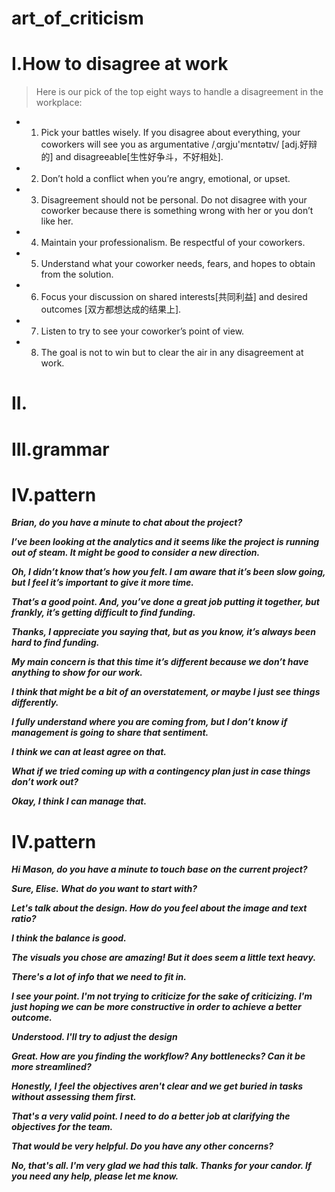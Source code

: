# art_of_criticism
# I.How to disagree at work
> Here is our pick of the top eight ways to handle a disagreement in the workplace:

- 1. Pick your battles wisely. If you disagree about everything, your coworkers will see you as argumentative /ˌɑrɡju'mɛntətɪv/ [adj.好辩的] and disagreeable[生性好争斗，不好相处].

- 2. Don’t hold a conflict when you’re angry, emotional, or upset.

- 3. Disagreement should not be personal. Do not disagree with your coworker because there is something wrong with her or you don’t like her.

- 4. Maintain your professionalism. Be respectful of your coworkers.

- 5. Understand what your coworker needs, fears, and hopes to obtain from the solution.

- 6. Focus your discussion on shared interests[共同利益] and desired outcomes [双方都想达成的结果上].

- 7. Listen to try to see your coworker’s point of view.

- 8. The goal is not to win but to clear the air in any disagreement at work.

# II.








# III.grammar


# IV.pattern
***Brian, do you have a minute to chat about the project?***

***I’ve been looking at the analytics and it seems like the project is running out of steam. It might be good to consider a new direction.***

***Oh, I didn’t know that’s how you felt. I am aware that it’s been slow going, but I feel it’s important to give it more time.***

***That’s a good point. And, you’ve done a great job putting it together, but frankly, it’s getting difficult to find funding.***

***Thanks, I appreciate you saying that, but as you know, it’s always been hard to find funding.***

***My main concern is that this time it’s different because we don’t have anything to show for our work.***

***I think that might be a bit of an overstatement, or maybe I just see things differently.***

***I fully understand where you are coming from, but I don’t know if management is going to share that sentiment.***

***I think we can at least agree on that.***

***What if we tried coming up with a contingency plan just in case things don’t work out?***

***Okay, I think I can manage that.***

# IV.pattern
***Hi Mason, do you have a minute to touch base on the current project?***

***Sure, Elise. What do you want to start with?***

***Let's talk about the design. How do you feel about the image and text ratio?***

***I think the balance is good.***

***The visuals you chose are amazing! But it does seem a little text heavy.***

***There's a lot of info that we need to fit in.***

***I see your point. I'm not trying to criticize for the sake of criticizing. I'm just hoping we can be more constructive in order to achieve a better outcome.***

***Understood. I'll try to adjust the design***

***Great. How are you finding the workflow? Any bottlenecks? Can it be more streamlined?***

***Honestly, I feel the objectives aren't clear and we get buried in tasks without assessing them first.***

***That's a very valid point. I need to do a better job at clarifying the objectives for the team.***

***That would be very helpful. Do you have any other concerns?***

***No, that's all. I'm very glad we had this talk. Thanks for your candor. If you need any help, please let me know.***








